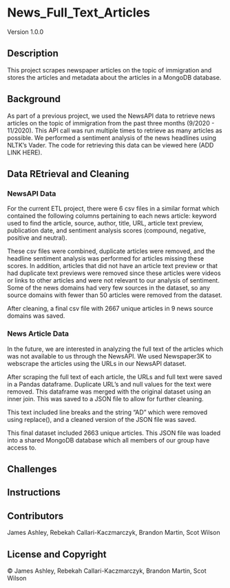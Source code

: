 # News_Full_Text_Articles

Version 1.0.0

## Description
This project scrapes newspaper articles on the topic of immigration and stores the articles and metadata about the articles in a MongoDB database.

## Background
As part of a previous project, we used the NewsAPI data to retrieve news articles on the topic of immigration from the past three months (9/2020 - 11/2020). This API call was run multiple times to retrieve as many articles as possible. We performed a sentiment analysis of the news headlines using NLTK’s Vader. The code for retrieving this data can be viewed here (ADD LINK HERE). 

## Data REtrieval and Cleaning

### NewsAPI Data
For the current ETL project, there were 6 csv files in a similar format which contained the following columns pertaining to each news article: keyword used to find the article, source, author, title, URL, article text preview, publication date, and sentiment analysis scores (compound, negative, positive and neutral). 

These csv files were combined, duplicate articles were removed, and the headline sentiment analysis was performed for articles missing these scores. In addition, articles that did not have an article text preview or that had duplicate text previews were removed since these articles were videos or links to other articles and were not relevant to our analysis of sentiment. Some of the news domains had very few sources in the dataset, so any source domains with fewer than 50 articles were removed from the dataset. 

After cleaning, a final csv file with 2667 unique articles in 9 news source domains was saved.

### News Article Data
In the future, we are interested in analyzing the full text of the articles which was not available to us through the NewsAPI. We used Newspaper3K to webscrape the articles using the URLs in our NewsAPI dataset. 

After scraping the full text of each article, the URLs and full text were saved in a Pandas dataframe. Duplicate URL’s and null values for the text were removed. This dataframe was merged with the original dataset using an inner join. This was saved to a JSON file to allow for further cleaning.

This text included line breaks and the string “AD” which were removed using replace(), and a cleaned version of the JSON file was saved. 

This final dataset included 2663 unique articles. This JSON file was loaded into a shared MongoDB database which all members of our group have access to.

## Challenges


## Instructions


## Contributors
James Ashley, Rebekah Callari-Kaczmarczyk, Brandon Martin, Scot Wilson

## License and Copyright
&copy; James Ashley, Rebekah Callari-Kaczmarczyk, Brandon Martin, Scot Wilson